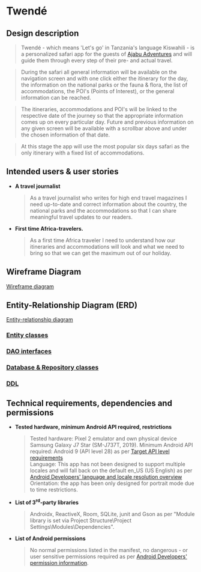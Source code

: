 # Twendé

## Design description

>Twendé - which means 'Let's go' in Tanzania's language Kiswahili - is a personalized safari app
for the guests of [Ajabu Adventures](https://ajabu-adventures.com/) and will guide them through 
every step of their pre- and actual travel.

>During the safari all general information will be available on the navigation screen and with one 
click either the itinerary for the day, the information on the national parks or the fauna & flora, 
the list of accommodations, the POI's (Points of Interest), or the general information can be 
reached.

>The itineraries, accommodations and POI's will be linked to the respective date of the journey so
that the appropriate information comes up on every particular day. Future and previous information 
on any given screen will be available with a scrollbar above and under the chosen information of
that date.

>At this stage the app will use the most popular six days safari as the only itinerary with a fixed 
list of accommodations. 

## Intended users & user stories

   * **A travel journalist**
        >  As a travel journalist who writes for high end travel magazines I need up-to-date and
           correct information about the country, the national parks and the accommodations so that
           I can share meaningful travel updates to our readers.  
        
   * **First time Africa-travelers.**
        > As a first time Africa traveler I need to understand how our itineraries and 
          accommodations will look and what we need to bring so that we can get the maximum 
          out of our holiday.

        
## Wireframe Diagram      
        
   [Wireframe diagram](wireframe.md)
     
## Entity-Relationship Diagram (ERD)

   [Entity-relationship diagram](erd.md)
     

                                                                                                 
### [Entity classes](https://github.com/jangevaert-design/personalized-safari-app/tree/master/app/src/main/java/edu/cnm/deepdive/personalizedsafariapp/model/entity)
        
### [DAO interfaces](https://github.com/jangevaert-design/personalized-safari-app/tree/master/app/src/main/java/edu/cnm/deepdive/personalizedsafariapp/model/dao)
   
### [Database & Repository classes](https://github.com/jangevaert-design/personalized-safari-app/tree/master/app/src/main/java/edu/cnm/deepdive/personalizedsafariapp/model/service) 

### [DDL](https://github.com/jangevaert-design/personalized-safari-app/tree/master/docs/sql)                                                                                             
                                                                                                 
## Technical requirements, dependencies and permissions

   * **Tested hardware, minimum Android API required, restrictions**
        >Tested hardware: Pixel 2 emulator and own physical device Samsung Galaxy J7 Star
         (SM-J737T, 2019).
        >Minimum Android API required: Android 9 (API level 28) as per [Target API level 
         requirements](https://support.google.com/googleplay/android-developer/answer/113469#targetsdk)  
        >Language: This app has not been designed to support multiple locales and will fall back on
         the default en_US (US English) as per [Android Developers' language and locale resolution
         overview](https://developer.android.com/guide/topics/resources/multilingual-support)  
        >Orientation: the app has been only designed for portrait mode due to time restrictions.
                              
   * **List of 3<sup>rd</sup>-party libraries**
        >Androidx, ReactiveX, Room, SQLite, junit and Gson as per "Module library is set via 
         Project Structure\Project Settings\Modules\Dependencies".
      
   * **List of Android permissions**
        >No normal permissions listed in the manifest, no dangerous - or user sensitive permissions
         required as per [Android Developers' permission information](https://developer.android.com/guide/topics/permissions/overview).                                                  